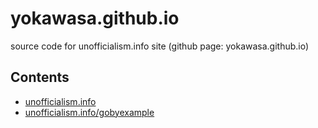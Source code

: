 # yokawasa.github.io

source code for unofficialism.info site (github page: yokawasa.github.io)

## Contents
- [unofficialism.info](http://unofficialism.info)
- [unofficialism.info/gobyexample](http://unofficialism.info/gobyexample/)
